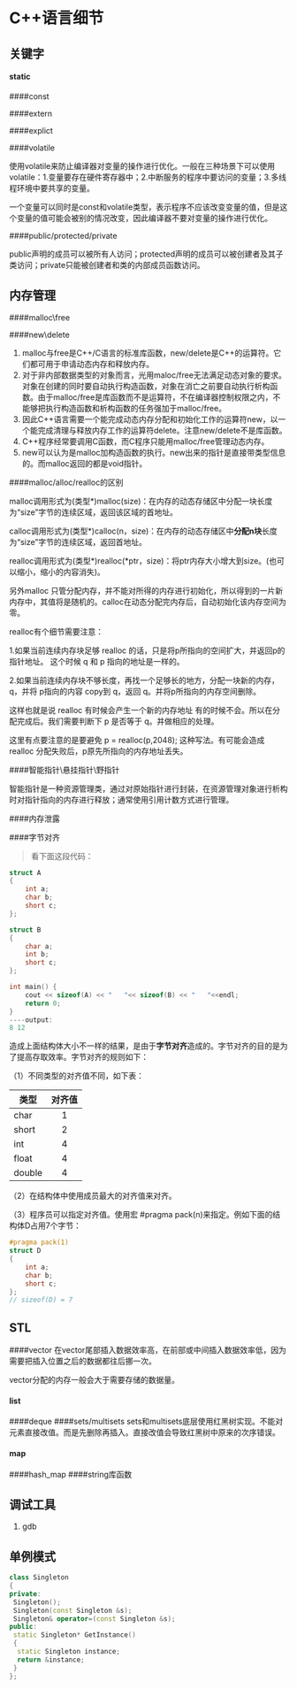 # C++语言细节

## 关键字

#### static

####const

####extern

####explict

####volatile

使用volatile来防止编译器对变量的操作进行优化。一般在三种场景下可以使用volatile：1.变量要存在硬件寄存器中；2.中断服务的程序中要访问的变量；3.多线程环境中要共享的变量。

一个变量可以同时是const和volatile类型，表示程序不应该改变变量的值，但是这个变量的值可能会被别的情况改变，因此编译器不要对变量的操作进行优化。

####public/protected/private

public声明的成员可以被所有人访问；protected声明的成员可以被创建者及其子类访问；private只能被创建者和类的内部成员函数访问。

## 内存管理

####malloc\free

####new\delete

 1. malloc与free是C++/C语言的标准库函数，new/delete是C++的运算符。它们都可用于申请动态内存和释放内存。
 2. 对于非内部数据类型的对象而言，光用maloc/free无法满足动态对象的要求。对象在创建的同时要自动执行构造函数，对象在消亡之前要自动执行析构函数。由于malloc/free是库函数而不是运算符，不在编译器控制权限之内，不能够把执行构造函数和析构函数的任务强加于malloc/free。 
 3. 因此C++语言需要一个能完成动态内存分配和初始化工作的运算符new，以一个能完成清理与释放内存工作的运算符delete。注意new/delete不是库函数。
 4. C++程序经常要调用C函数，而C程序只能用malloc/free管理动态内存。
 5. new可以认为是malloc加构造函数的执行。new出来的指针是直接带类型信息的。而malloc返回的都是void指针。


####malloc/alloc/realloc的区别

malloc调用形式为(类型*)malloc(size)：在内存的动态存储区中分配一块长度为“size”字节的连续区域，返回该区域的首地址。 

calloc调用形式为(类型*)calloc(n，size)：在内存的动态存储区中**分配n块**长度为“size”字节的连续区域，返回首地址。 

realloc调用形式为(类型*)realloc(*ptr，size)：将ptr内存大小增大到size。(也可以缩小，缩小的内容消失)。

另外malloc 只管分配内存，并不能对所得的内存进行初始化，所以得到的一片新内存中，其值将是随机的。calloc在动态分配完内存后，自动初始化该内存空间为零。

realloc有个细节需要注意：

 1.如果当前连续内存块足够 realloc 的话，只是将p所指向的空间扩大，并返回p的指针地址。 这个时候 q 和 p 指向的地址是一样的。

 2.如果当前连续内存块不够长度，再找一个足够长的地方，分配一块新的内存，q，并将 p指向的内容 copy到 q，返回 q。并将p所指向的内存空间删除。

这样也就是说 realloc 有时候会产生一个新的内存地址 有的时候不会。所以在分配完成后。我们需要判断下 p 是否等于 q。并做相应的处理。

这里有点要注意的是要避免 p = realloc(p,2048); 这种写法。有可能会造成 realloc 分配失败后，p原先所指向的内存地址丢失。

####智能指针\悬挂指针\野指针

智能指针是一种资源管理类，通过对原始指针进行封装，在资源管理对象进行析构时对指针指向的内存进行释放；通常使用引用计数方式进行管理。

####内存泄露

####字节对齐

>看下面这段代码：

```c++
struct A
{
    int a;
    char b;
    short c;
};

struct B
{
    char a;
    int b;
    short c;
};

int main() {
    cout << sizeof(A) << "   "<< sizeof(B) << "   "<<endl;
    return 0;
}
----output:
8 12

```

造成上面结构体大小不一样的结果，是由于**字节对齐**造成的。字节对齐的目的是为了提高存取效率。字节对齐的规则如下：

（1）不同类型的对齐值不同，如下表：

| 类型     | 对齐值     |
| -------- |:----------:|
| char     | 1      |
| short    | 2      |
| int      | 4      |
| float    | 4      |
| double   | 4      |

（2）在结构体中使用成员最大的对齐值来对齐。

（3）程序员可以指定对齐值。使用宏 #pragma pack(n)来指定。例如下面的结构体D占用7个字节：

```c++
#pragma pack(1)
struct D
{
    int a;
    char b;
    short c;
};
// sizeof(D) = 7
```

## STL

####vector
在vector尾部插入数据效率高，在前部或中间插入数据效率低，因为需要把插入位置之后的数据都往后挪一次。

vector分配的内存一般会大于需要存储的数据量。

#### list
####deque
####sets/multisets
sets和multisets底层使用红黑树实现。不能对元素直接改值。而是先删除再插入。直接改值会导致红黑树中原来的次序错误。
#### map
####hash_map
####string库函数

## 调试工具

 1. gdb

## 单例模式
```C++
class Singleton
{
private:
 Singleton();
 Singleton(const Singleton &s);
 Singleton& operator=(const Singleton &s);
public:
 static Singleton* GetInstance()
 {
  static Singleton instance;
  return &instance;
 }
};
```
